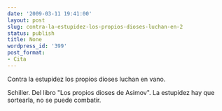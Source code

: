 ```yaml
---
date: '2009-03-11 19:41:00'
layout: post
slug: contra-la-estupidez-los-propios-dioses-luchan-en-2
status: publish
title: None
wordpress_id: '399'
post_format:
- Cita
---
```


Contra la estupidez los propios dioses luchan en vano.

Schiller. Del libro "Los propios dioses de Asimov". La estupidez hay que sortearla, no se puede combatir.
